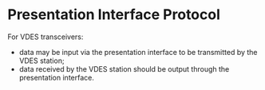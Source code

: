# Presentation Interface Protocol
For VDES transceivers:

* data may be input via the presentation interface to be transmitted by the VDES station;
* data received by the VDES station should be output through the presentation interface.
